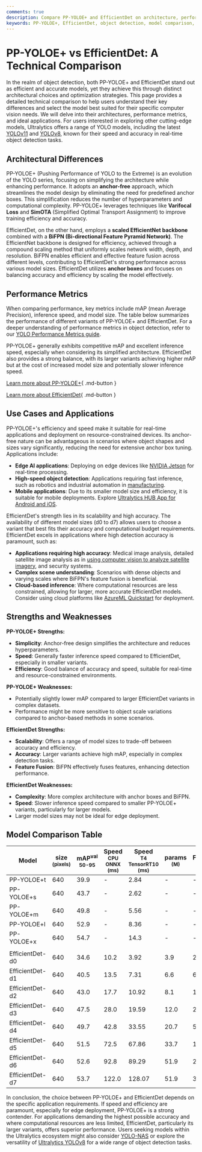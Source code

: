 ```yaml
---
comments: true
description: Compare PP-YOLOE+ and EfficientDet on architecture, performance, and applications. Find the best model for your object detection needs.
keywords: PP-YOLOE+, EfficientDet, object detection, model comparison, computer vision, YOLO, EfficientNet, architecture analysis
---
```


# PP-YOLOE+ vs EfficientDet: A Technical Comparison

<script async src="https://cdn.jsdelivr.net/npm/chart.js@3.9.1/dist/chart.min.js"></script>
<script defer src="../../javascript/benchmark.js"></script>

<canvas id="modelComparisonChart" width="1024" height="400" active-models='["PP-YOLOE+", "EfficientDet"]'></canvas>

In the realm of object detection, both PP-YOLOE+ and EfficientDet stand out as efficient and accurate models, yet they achieve this through distinct architectural choices and optimization strategies. This page provides a detailed technical comparison to help users understand their key differences and select the model best suited for their specific computer vision needs. We will delve into their architectures, performance metrics, and ideal applications. For users interested in exploring other cutting-edge models, Ultralytics offers a range of YOLO models, including the latest [YOLOv11](https://docs.ultralytics.com/models/yolo11/) and [YOLOv8](https://docs.ultralytics.com/models/yolov8/), known for their speed and accuracy in real-time object detection tasks.

## Architectural Differences

PP-YOLOE+ (Pushing Performance of YOLO to the Extreme) is an evolution of the YOLO series, focusing on simplifying the architecture while enhancing performance. It adopts an **anchor-free** approach, which streamlines the model design by eliminating the need for predefined anchor boxes. This simplification reduces the number of hyperparameters and computational complexity. PP-YOLOE+ leverages techniques like **Varifocal Loss** and **SimOTA** (Simplified Optimal Transport Assignment) to improve training efficiency and accuracy.

EfficientDet, on the other hand, employs a **scaled EfficientNet backbone** combined with a **BiFPN (Bi-directional Feature Pyramid Network)**. The EfficientNet backbone is designed for efficiency, achieved through a compound scaling method that uniformly scales network width, depth, and resolution. BiFPN enables efficient and effective feature fusion across different levels, contributing to EfficientDet's strong performance across various model sizes. EfficientDet utilizes **anchor boxes** and focuses on balancing accuracy and efficiency by scaling the model effectively.

## Performance Metrics

When comparing performance, key metrics include mAP (mean Average Precision), inference speed, and model size. The table below summarizes the performance of different variants of PP-YOLOE+ and EfficientDet. For a deeper understanding of performance metrics in object detection, refer to our [YOLO Performance Metrics guide](https://docs.ultralytics.com/guides/yolo-performance-metrics/).

PP-YOLOE+ generally exhibits competitive mAP and excellent inference speed, especially when considering its simplified architecture. EfficientDet also provides a strong balance, with its larger variants achieving higher mAP but at the cost of increased model size and potentially slower inference speed.

[Learn more about PP-YOLOE+](https://github.com/PaddlePaddle/PaddleDetection/tree/develop/configs/ppyoloe){ .md-button }

[Learn more about EfficientDet](https://github.com/google/automl/tree/master/efficientdet){ .md-button }

## Use Cases and Applications

PP-YOLOE+'s efficiency and speed make it suitable for real-time applications and deployment on resource-constrained devices. Its anchor-free nature can be advantageous in scenarios where object shapes and sizes vary significantly, reducing the need for extensive anchor box tuning. Applications include:

- **Edge AI applications**: Deploying on edge devices like [NVIDIA Jetson](https://docs.ultralytics.com/guides/nvidia-jetson/) for real-time processing.
- **High-speed object detection**: Applications requiring fast inference, such as robotics and industrial automation in [manufacturing](https://www.ultralytics.com/solutions/ai-in-manufacturing).
- **Mobile applications**: Due to its smaller model size and efficiency, it is suitable for mobile deployments. Explore [Ultralytics HUB App for Android and iOS](https://docs.ultralytics.com/hub/app/).

EfficientDet's strength lies in its scalability and high accuracy. The availability of different model sizes (d0 to d7) allows users to choose a variant that best fits their accuracy and computational budget requirements. EfficientDet excels in applications where high detection accuracy is paramount, such as:

- **Applications requiring high accuracy**: Medical image analysis, detailed satellite image analysis as in [using computer vision to analyze satellite imagery](https://www.ultralytics.com/blog/using-computer-vision-to-analyse-satellite-imagery), and security systems.
- **Complex scene understanding**: Scenarios with dense objects and varying scales where BiFPN's feature fusion is beneficial.
- **Cloud-based inference**: Where computational resources are less constrained, allowing for larger, more accurate EfficientDet models. Consider using cloud platforms like [AzureML Quickstart](https://docs.ultralytics.com/guides/azureml-quickstart/) for deployment.

## Strengths and Weaknesses

**PP-YOLOE+ Strengths:**

- **Simplicity**: Anchor-free design simplifies the architecture and reduces hyperparameters.
- **Speed**: Generally faster inference speed compared to EfficientDet, especially in smaller variants.
- **Efficiency**: Good balance of accuracy and speed, suitable for real-time and resource-constrained environments.

**PP-YOLOE+ Weaknesses:**

- Potentially slightly lower mAP compared to larger EfficientDet variants in complex datasets.
- Performance might be more sensitive to object scale variations compared to anchor-based methods in some scenarios.

**EfficientDet Strengths:**

- **Scalability**: Offers a range of model sizes to trade-off between accuracy and efficiency.
- **Accuracy**: Larger variants achieve high mAP, especially in complex detection tasks.
- **Feature Fusion**: BiFPN effectively fuses features, enhancing detection performance.

**EfficientDet Weaknesses:**

- **Complexity**: More complex architecture with anchor boxes and BiFPN.
- **Speed**: Slower inference speed compared to smaller PP-YOLOE+ variants, particularly for larger models.
- Larger model sizes may not be ideal for edge deployment.

## Model Comparison Table

| Model           | size<br><sup>(pixels) | mAP<sup>val<br>50-95 | Speed<br><sup>CPU ONNX<br>(ms) | Speed<br><sup>T4 TensorRT10<br>(ms) | params<br><sup>(M) | FLOPs<br><sup>(B) |
| --------------- | --------------------- | -------------------- | ------------------------------ | ----------------------------------- | ------------------ | ----------------- |
| PP-YOLOE+t      | 640                   | 39.9                 | -                              | 2.84                                | -                  | -                 |
| PP-YOLOE+s      | 640                   | 43.7                 | -                              | 2.62                                | -                  | -                 |
| PP-YOLOE+m      | 640                   | 49.8                 | -                              | 5.56                                | -                  | -                 |
| PP-YOLOE+l      | 640                   | 52.9                 | -                              | 8.36                                | -                  | -                 |
| PP-YOLOE+x      | 640                   | 54.7                 | -                              | 14.3                                | -                  | -                 |
|                 |                       |                      |                                |                                     |                    |                   |
| EfficientDet-d0 | 640                   | 34.6                 | 10.2                           | 3.92                                | 3.9                | 2.54              |
| EfficientDet-d1 | 640                   | 40.5                 | 13.5                           | 7.31                                | 6.6                | 6.1               |
| EfficientDet-d2 | 640                   | 43.0                 | 17.7                           | 10.92                               | 8.1                | 11.0              |
| EfficientDet-d3 | 640                   | 47.5                 | 28.0                           | 19.59                               | 12.0               | 24.9              |
| EfficientDet-d4 | 640                   | 49.7                 | 42.8                           | 33.55                               | 20.7               | 55.2              |
| EfficientDet-d5 | 640                   | 51.5                 | 72.5                           | 67.86                               | 33.7               | 130.0             |
| EfficientDet-d6 | 640                   | 52.6                 | 92.8                           | 89.29                               | 51.9               | 226.0             |
| EfficientDet-d7 | 640                   | 53.7                 | 122.0                          | 128.07                              | 51.9               | 325.0             |

In conclusion, the choice between PP-YOLOE+ and EfficientDet depends on the specific application requirements. If speed and efficiency are paramount, especially for edge deployment, PP-YOLOE+ is a strong contender. For applications demanding the highest possible accuracy and where computational resources are less limited, EfficientDet, particularly its larger variants, offers superior performance. Users seeking models within the Ultralytics ecosystem might also consider [YOLO-NAS](https://docs.ultralytics.com/models/yolo-nas/) or explore the versatility of [Ultralytics YOLOv8](https://www.ultralytics.com/yolo) for a wide range of object detection tasks.